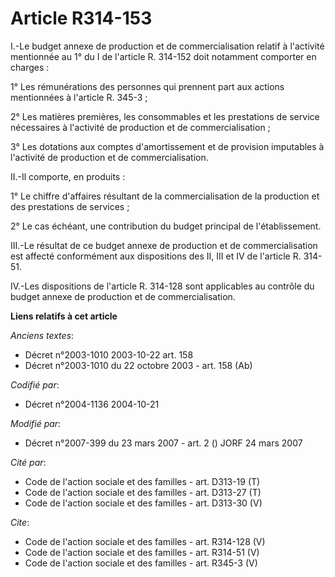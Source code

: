 # Article R314-153

I.-Le budget annexe de production et de commercialisation relatif à l'activité mentionnée au 1° du I de l'article R. 314-152
doit notamment comporter en charges : 

1° Les rémunérations des personnes qui prennent part aux actions mentionnées à l'article R. 345-3 ; 

2° Les matières premières, les consommables et les prestations de service nécessaires à l'activité de production et de
commercialisation ; 

3° Les dotations aux comptes d'amortissement et de provision imputables à l'activité de production et de commercialisation. 

II.-Il comporte, en produits : 

1° Le chiffre d'affaires résultant de la commercialisation de la production et des prestations de services ; 

2° Le cas échéant, une contribution du budget principal de l'établissement. 

III.-Le résultat de ce budget annexe de production et de commercialisation est affecté conformément aux dispositions des II,
III et IV de l'article R. 314-51. 

IV.-Les dispositions de l'article R. 314-128 sont applicables au contrôle du budget annexe de production et de
commercialisation.

**Liens relatifs à cet article**

_Anciens textes_:

  - Décret n°2003-1010 2003-10-22 art. 158
  - Décret n°2003-1010 du 22 octobre 2003 - art. 158 (Ab)

_Codifié par_:

  - Décret n°2004-1136 2004-10-21

_Modifié par_:

  - Décret n°2007-399 du 23 mars 2007 - art. 2 () JORF 24 mars 2007

_Cité par_:

  - Code de l'action sociale et des familles - art. D313-19 (T)
  - Code de l'action sociale et des familles - art. D313-27 (T)
  - Code de l'action sociale et des familles - art. D313-30 (V)

_Cite_:

  - Code de l'action sociale et des familles - art. R314-128 (V)
  - Code de l'action sociale et des familles - art. R314-51 (V)
  - Code de l'action sociale et des familles - art. R345-3 (V)
